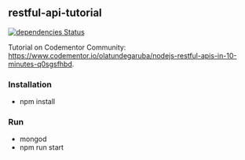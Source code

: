 ## restful-api-tutorial
[![dependencies Status](https://david-dm.org/paulosalgado/restful-api-tutorial/status.svg)](https://david-dm.org/paulosalgado/restful-api-tutorial)

Tutorial on Codementor Community: https://www.codementor.io/olatundegaruba/nodejs-restful-apis-in-10-minutes-q0sgsfhbd.

### Installation
* npm install

### Run
* mongod
* npm run start
